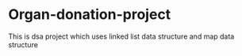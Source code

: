 # Organ-donation-project
This is dsa project which uses linked list data structure and map data structure 
